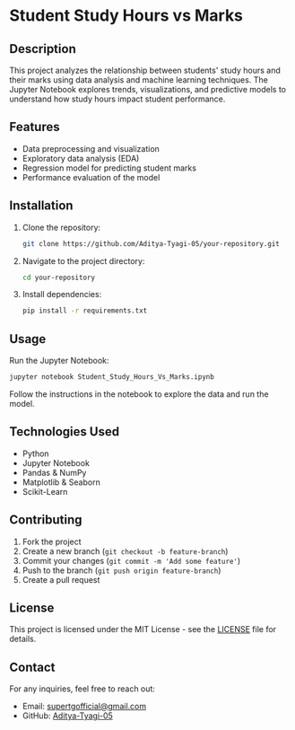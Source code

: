 # Student Study Hours vs Marks

## Description
This project analyzes the relationship between students' study hours and their marks using data analysis and machine learning techniques. The Jupyter Notebook explores trends, visualizations, and predictive models to understand how study hours impact student performance.

## Features
- Data preprocessing and visualization
- Exploratory data analysis (EDA)
- Regression model for predicting student marks
- Performance evaluation of the model

## Installation
1. Clone the repository:
   ```bash
   git clone https://github.com/Aditya-Tyagi-05/your-repository.git
   ```
2. Navigate to the project directory:
   ```bash
   cd your-repository
   ```
3. Install dependencies:
   ```bash
   pip install -r requirements.txt
   ```

## Usage
Run the Jupyter Notebook:
```bash
jupyter notebook Student_Study_Hours_Vs_Marks.ipynb
```
Follow the instructions in the notebook to explore the data and run the model.

## Technologies Used
- Python
- Jupyter Notebook
- Pandas & NumPy
- Matplotlib & Seaborn
- Scikit-Learn

## Contributing
1. Fork the project
2. Create a new branch (`git checkout -b feature-branch`)
3. Commit your changes (`git commit -m 'Add some feature'`)
4. Push to the branch (`git push origin feature-branch`)
5. Create a pull request

## License
This project is licensed under the MIT License - see the [LICENSE](LICENSE) file for details.

## Contact
For any inquiries, feel free to reach out:
- Email: supertgofficial@gmail.com
- GitHub: [Aditya-Tyagi-05](https://github.com/Aditya-Tyagi-05)

